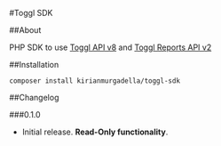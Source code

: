 #Toggl SDK

##About

PHP SDK to use [Toggl API v8](https://github.com/toggl/toggl_api_docs/blob/master/toggl_api.md) and [Toggl Reports API v2](https://github.com/toggl/toggl_api_docs/blob/master/reports.md)

##Installation

```
composer install kirianmurgadella/toggl-sdk
```

##Changelog

###0.1.0

- Initial release. **Read-Only functionality**.